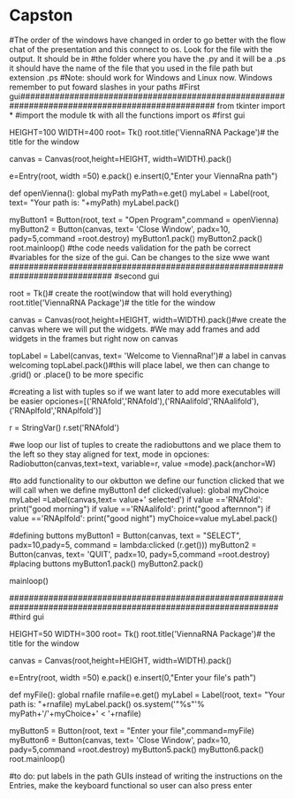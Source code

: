 # Capston
#The order of the windows have changed in order to go better with the flow chat of the presentation and this connect to os. Look for the file with the output. It should be in 
#the folder where you have the .py and it will be a .ps it should have the name of the file that you used in the file path but extension .ps
#Note: should work for Windows and Linux now. Windows remember to put foward slashes in your paths
#First gui################################################################################################
from tkinter import * #import the module tk with all the functions
import os
#first gui

HEIGHT=100
WIDTH=400
root= Tk()
root.title('ViennaRNA Package')# the title for the window

canvas = Canvas(root,height=HEIGHT, width=WIDTH).pack()

e=Entry(root, width =50)
e.pack()
e.insert(0,"Enter your ViennaRna path")

def openVienna():
    global myPath
    myPath=e.get()
    myLabel = Label(root, text= "Your path is: "+myPath)
    myLabel.pack()
   
    
myButton1 = Button(root, text = "Open Program",command = openVienna)
myButton2 = Button(canvas, text= 'Close Window', padx=10, pady=5,command =root.destroy)
myButton1.pack()
myButton2.pack()
root.mainloop()
#the code needs validation for the path be correct
#variables for the size of the gui. Can be changes to the size wwe want
#############################################################################
#second gui

root = Tk()# create the root(window that will hold everything)
root.title('ViennaRNA Package')# the title for the window

canvas = Canvas(root,height=HEIGHT, width=WIDTH).pack()#we create the canvas where we will put the widgets.
#We may add frames and add widgets in the frames but right now on canvas

topLabel = Label(canvas, text= 'Welcome to ViennaRna!')# a label in canvas welcoming
topLabel.pack()#this will place label, we then can change to .grid() or .place() to be more specific

#creating a list with tuples so if we want later to add more executables will be easier
opciones=[('RNAfold','RNAfold'),('RNAalifold','RNAalifold'),('RNAplfold','RNAplfold')]

r = StringVar()
r.set('RNAfold')


#we loop our list of tuples to create the radiobuttons and we place them to the left so they stay aligned
for text, mode in opciones:
    Radiobutton(canvas,text=text, variable=r, value =mode).pack(anchor=W)

#to add functionality to our okbutton we define our function clicked that we will call when we define myButton1
def clicked(value):
    global myChoice
    myLabel =Label(canvas,text= value+' selected')
    if value =='RNAfold':
        print("good morning")
    if value =='RNAalifold':
        print("good afternnon")
    if value =='RNAplfold':
        print("good night")
    myChoice=value
    myLabel.pack()
    
#defining buttons
myButton1 = Button(canvas, text = "SELECT", padx=10,pady=5, command = lambda:clicked (r.get()))
myButton2 = Button(canvas, text= 'QUIT', padx=10, pady=5,command =root.destroy)
#placing buttons
myButton1.pack()
myButton2.pack()

mainloop()

###############################################################################################################
#third gui

HEIGHT=50
WIDTH=300
root= Tk()
root.title('ViennaRNA Package')# the title for the window

canvas = Canvas(root,height=HEIGHT, width=WIDTH).pack()

e=Entry(root, width =50)
e.pack()
e.insert(0,"Enter your file's path")

def myFile():
    global rnafile
    rnafile=e.get()
    myLabel = Label(root, text= "Your path is: "+rnafile)
    myLabel.pack()
    os.system('"%s"'% myPath+'/'+myChoice+' < '+rnafile)

myButton5 = Button(root, text = "Enter your file",command=myFile)
myButton6 = Button(canvas, text= 'Close Window', padx=10, pady=5,command =root.destroy)
myButton5.pack()
myButton6.pack()
root.mainloop()

#to do: put labels in the path GUIs instead of writing the instructions on the Entries, make the keyboard functional so user can also press enter


